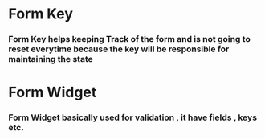 # Form Key

<h3> Form Key helps keeping Track of the form and is not going to reset everytime because the key will be responsible for maintaining the state </h3>

# Form Widget
<h3> Form Widget basically used for validation , it have fields , keys etc.  </h3>
